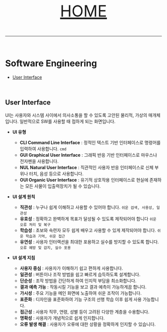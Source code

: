 <p align="center" style="font-size:50px">
    <a href="https://github.com/lsw6684/ComputerScience">HOME</a>
</p>

***

<br />

# Software Engineering
- [User Interface](#user-interface)

<br />

## User Interface
UI는 사용자와 시스템 사이에서 의사소통을 할 수 있도록 고안된 물리적, 가상의 매개체입니다. 일반적으로 SW를 사용할 때 접하게 되는 화면입니다.
- **UI 유형**
    - **CLI Command Line Interface** : 정적인 텍스트 기반 인터페이스로 명령어를 입력하여 사용합니다. `cmd`
    - **GUI Graphical User Interface** : 그래픽 반응 기반 인터페이스로 마우스나 전자펜을 사용합니다.
    - **NUL Natural User Interface** : 직관적인 사용자 반응 인터페이스로 신체 부위나 터치, 음성 등으로 사용합니다.
    - **OUI Organic User Interface** : 유기적 상호작용 인터페이스로 현실에 존재하는 모든 사물이 입출력장치가 될 수 있습니다.
- **UI 설계 원칙**
    - **직관성** : 누구나 쉽게 이해하고 사용할 수 있어야 합니다. `쉬운 검색, 사용성, 일관성`
    - **유효성** : 정확하고 완벽하게 목표가 달성될 수 있도록 제작되어야 합니다 `쉬운 오류 처리 및 복구`
    - **학습성** : 초보와 숙련자 모두 쉽게 배우고 사용할 수 있게 제작되어야 합니다. `쉬운 학습과 기억, 쉬운 접근`
    - **유연성** : 사용자 인터랙션을 최대한 포용하고 실수를 방지할 수 있도록 합니다. `오류 예방 및 감지, 실수 포용`

- **UI 설계 지침**
    - **사용자 중심** : 사용자가 이해하기 쉽고 편하게 사용합니다.
    - **일관성** : 버튼이나 조작 방법을 쉽고 빠르게 습득하도록 설계합니다.
    - **단순성** : 조작 방법을 간단하게 하여 인지적 부담을 최소화합니다.
    - **결과 예측 가능** : 작동시킬 기능을 보고 결과 예측이 가능하게끔 합니다.
    - **가시성** : 주요 기능을 메인 화면에 노출하여 쉬운 조작이 가능합니다.
    - **표준화** : 디자인을 표준화하여 기능 구조의 선행 학습 이후 쉽게 사용 가능합니다.
    - **접근성** : 사용자 직무, 연령, 성별 등이 고려된 다양한 계층을 수용합니다.
    - **명확성** : 사용자가 개념적으로 쉽게 인지합니다.
    - **오류 발생 해결** : 사용자가 오류에 대한 상황을 정확하게 인지할 수 있습니다.